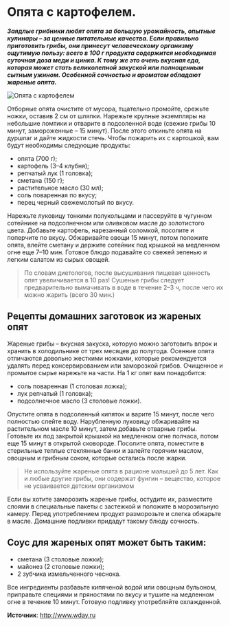 # Опята с картофелем.
_**Заядлые грибники любят опята за большую урожайность, опытные кулинары – за ценные питательные качества. Если правильно приготовить грибы, они принесут человеческому организму ощутимую пользу: всего в 100 г продукта содержится необходимая суточная доза меди и цинка. К тому же это очень вкусная еда, которая может стать великолепной закуской или полноценным сытным ужином. Особенной сочностью и ароматом обладают жареные опята.**_

![Опята с картофелем]( ~/repo/sites/wiki/public/images/Kulinar/Second/opyata_01.jpg 'Опята с картофелем')

Отборные опята очистите от мусора, тщательно промойте, срежьте ножки, оставив 2 см от шляпки. Нарежьте крупные экземпляры на небольшие ломтики и отварите в подсоленной воде (свежие грибы 10 минут, замороженные – 15 минут). После этого откиньте опята на дуршлаг и дайте жидкости стечь. Чтобы пожарить их с картошкой, вам будут необходимы следующие продукты:

- опята (700 г);
- картофель (3–4 клубня);
- репчатый лук (1 головка);
- сметана (150 г);
- растительное масло (30 мл);
- соль поваренная по вкусу;
- перец черный свежемолотый по вкусу.

Нарежьте луковицу тонкими полукольцами и пассеруйте в чугунном сотейнике на подсолнечном или оливковом масле до золотистого цвета. Добавьте картофель, нарезанный соломкой, посолите и поперчите по вкусу. Обжаривайте овощи 15 минут, потом положите опята, влейте сметану и держите сотейник под крышкой на медленном огне еще 7–10 мин. Готовое блюдо подавайте со свежей зеленью и легким салатом из сырых овощей.

> По словам диетологов, после высушивания пищевая ценность опят увеличивается в 10 раз! Сушеные грибы следует предварительно вымачивать в воде в течение 2–3 ч, после чего их можно жарить (всего 30 мин.)

## Рецепты домашних заготовок из жареных опят

Жареные грибы – вкусная закуска, которую можно заготовить впрок и хранить в холодильнике от трех месяцев до полугода. Осенние опята отличаются довольно жесткими ножками, которые рекомендуется удалять перед консервированием или заморозкой грибов. Очищенное и промытое сырье нарежьте на части. На 1 кг опят вам понадобится:

- соль поваренная (1 столовая ложка);
- лук репчатый (1 головка);
- подсолнечное масло (3 столовые ложки).

Опустите опята в подсоленный кипяток и варите 15 минут, после чего полностью слейте воду. Нарубленную луковицу обжаривайте на растительном масле 10 минут, затем добавьте отварные грибы. Готовьте их под закрытой крышкой на медленном огне полчаса, потом еще 15 минут в открытой сковороде. Посолите опята, поместите в стерильные теплые стеклянные банки и залейте горячим маслом, овощным и грибным соком, которые остались после жарки.
> Не используйте жареные опята в рационе малышей до 5 лет. Как и любые другие грибы, они содержат фунгин – вещество, которое не усваивается детским организмом

Если вы хотите заморозить жареные грибы, остудите их, разместите слоями в специальные пакеты с застежкой и положите в морозильную камеру. Перед употреблением продукт разморозьте и слегка обжарьте в масле. Домашние подливки придадут такому блюду сочность.

## Соус для жареных опят может быть таким:

- сметана (3 столовые ложки);
- майонез (2 столовые ложки);
- 2 зубчика измельченного чеснока.

Все ингредиенты разбавьте кипяченой водой или овощным бульоном, приправьте специями и пряностями по вкусу и тушите на медленном огне в течение 10 минут. Готовую подливку употребляйте охлажденной.

**Источник**: http://www.wday.ru
